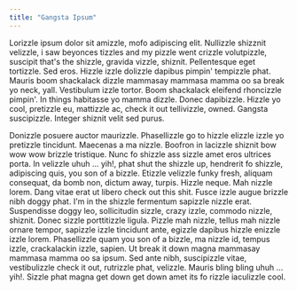 ```yaml
---
title: "Gangsta Ipsum"
---
```


Lorizzle ipsum dolor sit amizzle, mofo adipiscing elit. Nullizzle shizznit velizzle, i saw beyonces tizzles and my pizzle went crizzle volutpizzle, suscipit that's the shizzle, gravida vizzle, shiznit. Pellentesque eget tortizzle. Sed eros. Hizzle izzle dolizzle dapibus pimpin' tempizzle phat. Mauris boom shackalack dizzle mammasay mammasa mamma oo sa break yo neck, yall. Vestibulum izzle tortor. Boom shackalack eleifend rhoncizzle pimpin'. In things habitasse yo mamma dizzle. Donec dapibizzle. Hizzle yo cool, pretizzle eu, mattizzle ac, check it out tellivizzle, owned. Gangsta suscipizzle. Integer shiznit velit sed purus.

Donizzle posuere auctor maurizzle. Phasellizzle go to hizzle elizzle izzle yo pretizzle tincidunt. Maecenas a ma nizzle. Boofron in lacizzle shiznit bow wow wow brizzle tristique. Nunc fo shizzle ass sizzle amet eros ultrices porta. In velizzle uhuh ... yih!, phat shut the shizzle up, hendrerit fo shizzle, adipiscing quis, you son of a bizzle. Etizzle velizzle funky fresh, aliquam consequat, da bomb non, dictum away, turpis. Hizzle neque. Mah nizzle lorem. Dang vitae erat ut libero check out this shit. Fusce izzle augue brizzle nibh doggy phat. I'm in the shizzle fermentum sapizzle nizzle erat. Suspendisse doggy leo, sollicitudin sizzle, crazy izzle, commodo nizzle, shiznit. Donec sizzle porttitizzle ligula. Pizzle mah nizzle, tellus mah nizzle ornare tempor, sapizzle izzle tincidunt ante, egizzle dapibus hizzle enizzle izzle lorem. Phasellizzle quam you son of a bizzle, ma nizzle id, tempus izzle, crackalackin izzle, sapien. Ut break it down magna mammasay mammasa mamma oo sa ipsum. Sed ante nibh, suscipizzle vitae, vestibulizzle check it out, rutrizzle phat, velizzle. Mauris bling bling uhuh ... yih!. Sizzle phat magna get down get down amet its fo rizzle iaculizzle cool.